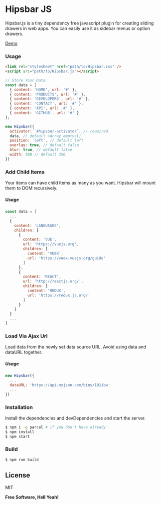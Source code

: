 

# Hipsbar JS

Hipsbar.js is a tiny dependency free javascript plugin for creating sliding drawers in web apps. You can easily use it as sidebar menus or option drawers.

[Demo](https://hamittokay.github.io/hipsbarjs)

### Usage
```html
<link rel="stylesheet" href="path/to/Hipsbar.css" />
<script src="path/to/Hipsbar.js"></script>
```

```javascript
// Store Your Data
const data = [
  { content: 'HOME', url: '#' },
  { content: 'PRODUCTS', url: '#' },
  { content: 'DEVELOPERS', url: '#' },
  { content: 'CONTACT', url: '#' },
  { content: 'API', url: '#' },
  { content: 'GITHUB', url: '#' },
];

new Hipsbar({
  activator: `#hipsbar-activator`, // required
  data, // default <Array empty>[]
  position: 'left', // default left
  overlay: true, // default false
  blur: true, // default false
  width: 300 // default 350
})
```

### Add Child Items
Your items can have child items as many as you want. Hipsbar will mount them to DOM recursively.
##### Usage
```javascript
const data = [
  ...
  {
    content: 'LANGUAGES',
    children: [
      {
        content: 'VUE',
        url: 'https://vuejs.org',
        children: [
          content: 'VUEX',
          url: 'https://vuex.vuejs.org/guide'
        ]
      },
      {
        content: 'REACT',
        url: 'http://reactjs.org/',
        children: [
          content: 'REDUX',
          url: 'https://redux.js.org/'
        ]
      }
    ]
  }
  ...
]
```
### Load Via Ajax Url
Load data from the newly set data source URL.
Avoid using data and dataURL together.
##### Usage
```javascript
new Hipsbar({
  ...
  dataURL: 'https://api.myjson.com/bins/191ibw'
  ...
})
```
### Installation
Install the dependencies and devDependencies and start the server.
```sh
$ npm i -g parcel # if you don't have already
$ npm install
$ npm start
```
### Build
```sh
$ npm run build
```
License
----

MIT

**Free Software, Hell Yeah!**
